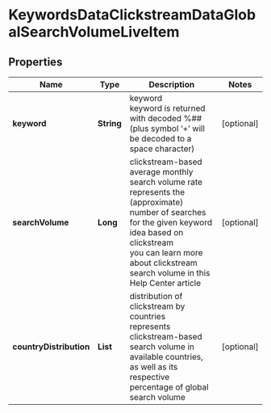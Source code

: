 # KeywordsDataClickstreamDataGlobalSearchVolumeLiveItem


## Properties

| Name | Type | Description | Notes |
|------------ | ------------- | ------------- | -------------|
**keyword** | **String** | keyword<br>keyword is returned with decoded %## (plus symbol ‘+’ will be decoded to a space character) |[optional]|
**searchVolume** | **Long** | clickstream-based average monthly search volume rate<br>represents the (approximate) number of searches for the given keyword idea based on clickstream<br>you can learn more about clickstream search volume in this Help Center article |[optional]|
**countryDistribution** | **List<CountryDistribution>** | distribution of clickstream by countries<br>represents clickstream-based search volume in available countries, as well as its respective percentage of global search volume |[optional]|